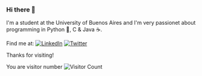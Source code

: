 ### Hi there 👋

<!--
**LuisParedes1/LuisParedes1** is a ✨ _special_ ✨ repository because its `README.md` (this file) appears on your GitHub profile.

Here are some ideas to get you started:

- 🔭 I’m currently working on ...
- 🌱 I’m currently learning ...
- 👯 I’m looking to collaborate on ...
- 🤔 I’m looking for help with ...
- 💬 Ask me about ...
- 📫 How to reach me: ...
- 😄 Pronouns: ...
- ⚡ Fun fact: ...

Self-updating README
https://dev.to/mokkapps/how-i-built-a-self-updating-readme-on-my-github-profile-418d
-->

I'm a student at the University of Buenos Aires and I'm very passionet about programming in Python 🐍, C & Java ☕. 







Find me at: 
[![LinkedIn](https://img-prod-cms-rt-microsoft-com.akamaized.net/cms/api/am/imageFileData/RE2nkuF?ver=bb72&q=90&h=40&b=%23FFFFFFFF&aim=true)](https://www.linkedin.com/in/luis-paredes-b743a79b/) [![Twitter](https://oldottawasouth.ca/images/stories/graphics/twitter-40x40.png)](https://twitter.com/luisjoseparedes) 


Thanks for visiting!    

You are visitor number ![Visitor Count](https://profile-counter.glitch.me/{LuisParedes1}/count.svg)
